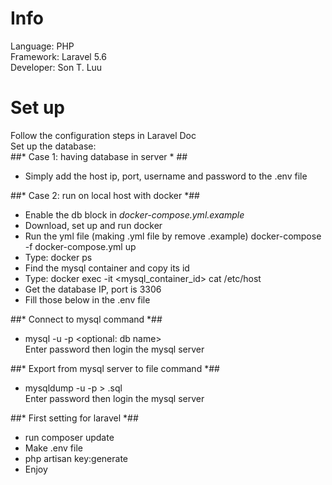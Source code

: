# Info #
Language: PHP    
Framework: Laravel 5.6    
Developer: Son T. Luu    

# Set up #
Follow the configuration steps in Laravel Doc    
Set up the database:   
##* Case 1: having database in server * ##  
- Simply add the host ip, port, username and password to the .env file      

##* Case 2: run on local host with docker *##   
- Enable the db block in *docker-compose.yml.example*  
- Download, set up and run docker    
- Run the yml file (making .yml file by remove .example) docker-compose -f docker-compose.yml up    
- Type: docker ps     
- Find the mysql container and copy its id     
- Type: docker exec -it <mysql_container_id> cat /etc/host     
- Get the database IP, port is 3306    
- Fill those below in the .env file      

##* Connect to mysql command *##     
- mysql -u <username> -p <optional: db name>         
Enter password then login the mysql server     

##* Export from mysql server to file command *##     
- mysqldump -u <username> -p <database name> > <name of export file>.sql         
Enter password then login the mysql server

##* First setting for laravel *##
- run composer update
- Make .env file
- php artisan key:generate
- Enjoy